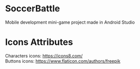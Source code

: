 # SoccerBattle
Mobile development mini-game project made in Android Studio

# Icons Attributes
Characters icons: https://icons8.com/<br/>
Buttons icons: https://www.flaticon.com/authors/freepik
